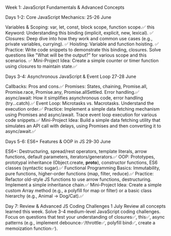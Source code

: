 Week 1: JavaScript Fundamentals & Advanced Concepts

Days 1-2: Core JavaScript Mechanics: 25-26 June

Variables & Scoping: var, let, const, block scope, function scope.✅
this Keyword: Understanding this binding (implicit, explicit, new, lexical). ✅
Closures: Deep dive into how they work and common use cases (e.g., private variables, currying). ✅
Hoisting: Variable and function hoisting. ✅
Practice: Write code snippets to demonstrate this binding, closures. Solve questions like "What will be the output?" for various scope and this scenarios. ✅
Mini-Project Idea: Create a simple counter or timer function using closures to maintain state.✅

Days 3-4: Asynchronous JavaScript & Event Loop 27-28 June

Callbacks: Pros and cons.✅
Promises: States, chaining, Promise.all, Promise.race, Promise.any, Promise.allSettled. Error handling.✅
async/await: How it simplifies asynchronous code, error handling (try...catch).✅
Event Loop: Microtasks vs. Macrotasks. Understand the execution order.✅
Practice: Implement a simple data fetching mechanism using Promises and async/await. Trace event loop execution for various code snippets.✅
Mini-Project Idea: Build a simple data fetching utility that simulates an API call with delays, using Promises and then converting it to async/await.✅

Days 5-6: ES6+ Features & OOP in JS 29-30 June

ES6+: Destructuring, spread/rest operators, template literals, arrow functions, default parameters, iterators/generators.✅
OOP: Prototypes, prototypal inheritance (Object.create, __proto__), constructor functions, ES6 classes (syntactic sugar).✅
Functional Programming Basics: Immutability, pure functions, higher-order functions (map, filter, reduce).✅
Practice: Refactor old-style JS functions to use arrow functions, destructuring. Implement a simple inheritance chain.✅
Mini-Project Idea: Create a simple custom Array method (e.g., a polyfill for map or filter) or a basic class hierarchy (e.g., Animal -> Dog/Cat).✅

Day 7: Review & Advanced JS Coding Challenges 1 July
Review all concepts learned this week.
Solve 3-4 medium-level JavaScript coding challenges. Focus on questions that test your understanding of closures✅, this✅, async patterns (e.g., implement debounce✅/throttle✅, polyfill bind✅, create a memoization function✅).
